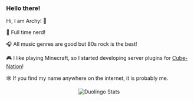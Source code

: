 ### Hello there!

Hi, I am Archy! 🤘

🧠 Full time nerd!

🎧 All music genres are good but 80s rock is the best!

🎮 I like playing Minecraft, so I started developing server plugins for [Cube-Nation](https://github.com/Cube-Nation)!

🕸️ If you find my name anywhere on the internet, it is probably me.

<div style="width: 100%; display: flex; justify-content: space-evenly; gap: 50px">
  <!--<img width="450em" src="https://github-readme-stats.vercel.app/api?username=Archerymaister&show_icons=true&theme=dark&count_private=true" />-->
  <img src="https://duolingo-stats-card.vercel.app/api?username=archerymaister&theme=tokyonight" alt="Duolingo Stats"/>
</div>
